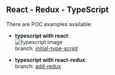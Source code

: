 React - Redux - TypeScript 
------------------------------------------
There are POC examples available:
 - **typescript with react**:  
      ![typescript image]('/img/ts.png')  
     branch:  [initial-type-script](https://github.com/lgloredana/poc-react-and-types-script-master/tree/initial-type-script)
    
 - **typescript with react-redux**:  
    branch: [add-redux](https://github.com/lgloredana/poc-react-and-types-script-master/tree/add-redux)